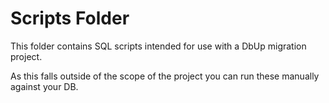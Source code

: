 # Scripts Folder

This folder contains SQL scripts intended for use with a DbUp migration project. 

As this falls outside of the scope of the project you can run these manually against your DB.